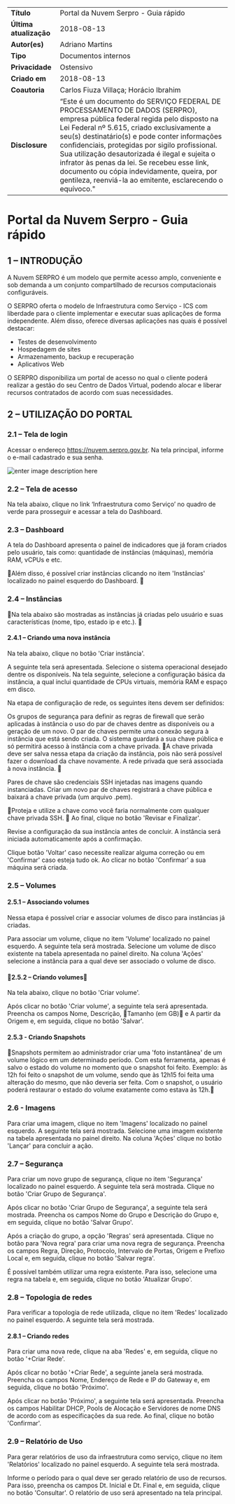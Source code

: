 ﻿|||
|--|--|
|**Título**|Portal da Nuvem Serpro - Guia rápido|
|**Última atualização**|2018-08-13|
|**Autor(es)**|Adriano Martins|
|**Tipo**|Documentos internos|
|**Privacidade**|Ostensivo|
|**Criado em**|2018-08-13|
|**Coautoria**|Carlos Fiuza Villaça; Horácio Ibrahim|
|**Disclosure**|“Este é um documento do SERVIÇO FEDERAL DE PROCESSAMENTO DE DADOS (SERPRO), empresa pública federal regida pelo disposto na Lei Federal nº 5.615, criado exclusivamente a seu(s) destinatário(s) e pode conter informações confidenciais, protegidas por sigilo profissional. Sua utilização desautorizada é ilegal e sujeita o infrator às penas da lei. Se recebeu esse link, documento ou cópia indevidamente, queira, por gentileza, reenviá-la ao emitente, esclarecendo o equívoco."|



# Portal da Nuvem Serpro - Guia rápido

## 1 – INTRODUÇÃO 

A Nuvem SERPRO é um modelo que permite acesso amplo, conveniente e sob demanda a um conjunto compartilhado de recursos computacionais configuráveis. 

O SERPRO oferta o modelo de Infraestrutura como Serviço - ICS com liberdade para o cliente implementar e executar suas aplicações de forma independente. Além disso, oferece diversas aplicações nas quais é possível destacar: 

- Testes de desenvolvimento
- Hospedagem de sites
- Armazenamento, backup e recuperação
- Aplicativos Web

O SERPRO disponibiliza um portal de acesso no qual o cliente poderá realizar a gestão do seu Centro de Dados Virtual, podendo alocar e liberar recursos contratados de acordo com suas necessidades.

## 2 – UTILIZAÇÃO DO PORTAL 

### 2.1 – Tela de login 

Acessar o endereço https://nuvem.serpro.gov.br. Na tela principal, informe o e-mail cadastrado e sua senha.

![enter image description here](//home/77767233120/Documentos/Imagens/CPS_Tela01.jpg)

### 2.2 – Tela de acesso 

Na tela abaixo, clique no link ‘Infraestrutura como Serviço’ no quadro de verde para prosseguir e acessar a tela do Dashboard.

### 2.3 – Dashboard 

A tela do Dashboard apresenta o painel de indicadores que já foram criados pelo usuário, tais como: quantidade de instâncias (máquinas), memória RAM, vCPUs e etc. 

Além disso, é possível criar instâncias clicando no item 'Instâncias' localizado no painel esquerdo do Dashboard. 

### 2.4 –  Instâncias 

Na tela abaixo são mostradas as instâncias já criadas pelo usuário e suas características (nome, tipo, estado ip e etc.). 

#### 2.4.1 – Criando uma nova instância

Na tela abaixo, clique no botão 'Criar instância'.

A seguinte tela será apresentada. Selecione o sistema operacional desejado dentre os disponíveis.
Na tela seguinte, selecione a configuração básica da instância, a qual inclui quantidade de CPUs virtuais, memória RAM e espaço em disco.

Na etapa de configuração de rede, os seguintes itens devem ser definidos:

Os grupos de segurança para definir as regras de firewall que serão aplicadas à instância o uso do par de chaves dentre as disponíveis ou a geração de um novo. O par de chaves permite uma conexão segura à instância que está sendo criada. O sistema guardará a sua chave pública e só permitirá acesso à instância com a chave privada. 
A chave privada deve ser salva nessa etapa da criação da instância, pois não será possível fazer o download da chave novamente. 
A rede privada que será associada à nova instância. 

Pares de chave são credenciais SSH injetadas nas imagens quando instanciadas. Criar um novo par de chaves registrará a chave pública e baixará a chave privada (um arquivo .pem). 

Proteja e utilize a chave como você faria normalmente com qualquer chave privada SSH. 
Ao final, clique no botão 'Revisar e Finalizar'.

Revise a configuração da sua instância antes de concluir. A instância será iniciada automaticamente após a confirmação. 

Clique botão 'Voltar' caso necessite realizar alguma correção ou em 'Confirmar' caso esteja tudo ok. Ao clicar no botão 'Confirmar' a sua máquina será criada.

### 2.5 – Volumes 

#### 2.5.1 – Associando volumes

Nessa etapa é possível criar e associar volumes de disco para instâncias já criadas.

Para associar um volume, clique no item 'Volume' localizado no painel esquerdo. A seguinte tela será mostrada. Selecione um volume de disco existente na tabela apresentada no painel direito. Na coluna 'Ações' selecione a instância para a qual deve ser associado o volume de disco.

#### 2.5.2 – Criando volumes

Na tela abaixo, clique no botão 'Criar volume'.

Após clicar no botão 'Criar volume', a seguinte tela será apresentada. Preencha os campos Nome, Descrição, Tamanho (em GB) e A partir da Origem e, em seguida, clique no botão 'Salvar'.

#### 2.5.3 - Criando Snapshots

Snapshots permitem ao administrador criar uma 'foto instantânea' de um volume lógico em um determinado período. Com esta ferramenta, apenas é salvo o estado do volume no momento que o snapshot foi feito. Exemplo: às 12h foi feito o snapshot de um volume, sendo que às 12h15 foi feita uma alteração do mesmo, que não deveria ser feita. Com o snapshot, o usuário poderá restaurar o estado do volume exatamente como estava às 12h.

### 2.6 - Imagens

Para criar uma imagem, clique no item 'Imagens' localizado no painel esquerdo. A seguinte tela será mostrada. Selecione uma imagem existente na tabela apresentada no painel direito. Na coluna 'Ações' clique no botão 'Lançar' para concluir a ação.

### 2.7 – Segurança 

Para criar um novo grupo de segurança, clique no item 'Segurança' localizado no painel esquerdo. A seguinte tela será mostrada. Clique no botão 'Criar Grupo de Segurança'.

Após clicar no botão 'Criar Grupo de Segurança', a seguinte tela será mostrada. Preencha os campos Nome do Grupo e Descrição do Grupo e, em seguida, clique no botão 'Salvar Grupo'.

Após a criação do grupo, a opção 'Regras' será apresentada. Clique no botão para 'Nova regra' para criar uma nova regra de segurança. Preencha os campos Regra, Direção, Protocolo, Intervalo de Portas, Origem e Prefixo Local e, em seguida, clique no botão 'Salvar regra'.

É possível também utilizar uma regra existente. Para isso, selecione uma regra na tabela e, em seguida, clique no botão 'Atualizar Grupo'.

### 2.8 – Topologia de redes 

Para verificar a topologia de rede utilizada, clique no item 'Redes' localizado no painel esquerdo. A seguinte tela será mostrada.

#### 2.8.1 – Criando redes

Para criar uma nova rede, clique na aba 'Redes' e, em seguida, clique no botão '+Criar Rede'.

Após clicar no botão '+Criar Rede', a seguinte janela será mostrada. Preencha os campos Nome, Endereço de Rede e IP do Gateway e, em seguida, clique no botão 'Próximo'.

Após clicar no botão 'Próximo', a seguinte tela será apresentada. Preencha os campos Habilitar DHCP, Pools de Alocação e Servidores de nome DNS de acordo com as especificações da sua rede. Ao final, clique no botão 'Confirmar'.

### 2.9 – Relatório de Uso 

Para gerar relatórios de uso da infraestrutura como serviço, clique no item 'Relatórios' localizado no painel esquerdo. A seguinte tela será mostrada.

Informe o período para o qual deve ser gerado relatório de uso de recursos. Para isso, preencha os campos Dt. Inicial e Dt. Final e, em seguida, clique no botão 'Consultar'. O relatório de uso será apresentado na tela principal.


